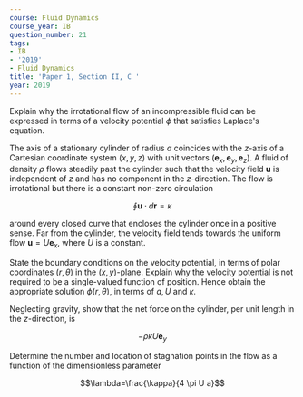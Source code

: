 ```yaml
---
course: Fluid Dynamics
course_year: IB
question_number: 21
tags:
- IB
- '2019'
- Fluid Dynamics
title: 'Paper 1, Section II, C '
year: 2019
---
```




Explain why the irrotational flow of an incompressible fluid can be expressed in terms of a velocity potential $\phi$ that satisfies Laplace's equation.

The axis of a stationary cylinder of radius $a$ coincides with the $z$-axis of a Cartesian coordinate system $(x, y, z)$ with unit vectors $\left(\mathbf{e}_{x}, \mathbf{e}_{y}, \mathbf{e}_{z}\right)$. A fluid of density $\rho$ flows steadily past the cylinder such that the velocity field $\mathbf{u}$ is independent of $z$ and has no component in the $z$-direction. The flow is irrotational but there is a constant non-zero circulation

$$\oint \mathbf{u} \cdot d \mathbf{r}=\kappa$$

around every closed curve that encloses the cylinder once in a positive sense. Far from the cylinder, the velocity field tends towards the uniform flow $\mathbf{u}=U \mathbf{e}_{x}$, where $U$ is a constant.

State the boundary conditions on the velocity potential, in terms of polar coordinates $(r, \theta)$ in the $(x, y)$-plane. Explain why the velocity potential is not required to be a single-valued function of position. Hence obtain the appropriate solution $\phi(r, \theta)$, in terms of $a, U$ and $\kappa$.

Neglecting gravity, show that the net force on the cylinder, per unit length in the $z$-direction, is

$$-\rho \kappa U \mathbf{e}_{y}$$

Determine the number and location of stagnation points in the flow as a function of the dimensionless parameter

$$\lambda=\frac{\kappa}{4 \pi U a}$$